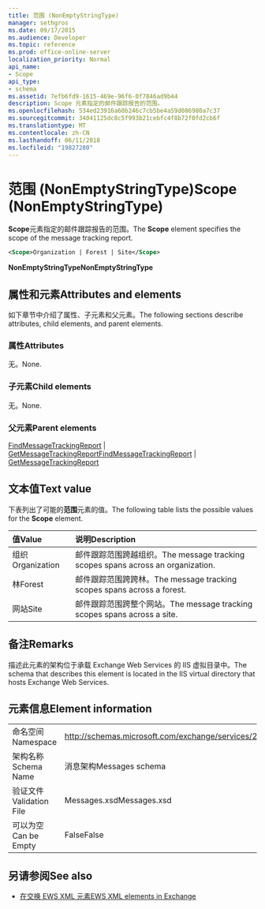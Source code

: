 ```yaml
---
title: 范围 (NonEmptyStringType)
manager: sethgros
ms.date: 09/17/2015
ms.audience: Developer
ms.topic: reference
ms.prod: office-online-server
localization_priority: Normal
api_name:
- Scope
api_type:
- schema
ms.assetid: 7efb6fd9-1615-469e-96f6-0f7846ad9b44
description: Scope 元素指定的邮件跟踪报告的范围。
ms.openlocfilehash: 534ed23916a60b246c7cb5be4a59d086980a7c37
ms.sourcegitcommit: 34041125dc8c5f993b21cebfc4f8b72f0fd2cb6f
ms.translationtype: MT
ms.contentlocale: zh-CN
ms.lasthandoff: 06/11/2018
ms.locfileid: "19827280"
---
```

# <a name="scope-nonemptystringtype"></a><span data-ttu-id="feffa-103">范围 (NonEmptyStringType)</span><span class="sxs-lookup"><span data-stu-id="feffa-103">Scope (NonEmptyStringType)</span></span>

<span data-ttu-id="feffa-104">**Scope**元素指定的邮件跟踪报告的范围。</span><span class="sxs-lookup"><span data-stu-id="feffa-104">The **Scope** element specifies the scope of the message tracking report.</span></span> 
  
```XML
<Scope>Organization | Forest | Site</Scope>
```

 <span data-ttu-id="feffa-105">**NonEmptyStringType**</span><span class="sxs-lookup"><span data-stu-id="feffa-105">**NonEmptyStringType**</span></span>
## <a name="attributes-and-elements"></a><span data-ttu-id="feffa-106">属性和元素</span><span class="sxs-lookup"><span data-stu-id="feffa-106">Attributes and elements</span></span>

<span data-ttu-id="feffa-107">如下章节中介绍了属性、子元素和父元素。</span><span class="sxs-lookup"><span data-stu-id="feffa-107">The following sections describe attributes, child elements, and parent elements.</span></span>
  
### <a name="attributes"></a><span data-ttu-id="feffa-108">属性</span><span class="sxs-lookup"><span data-stu-id="feffa-108">Attributes</span></span>

<span data-ttu-id="feffa-109">无。</span><span class="sxs-lookup"><span data-stu-id="feffa-109">None.</span></span>
  
### <a name="child-elements"></a><span data-ttu-id="feffa-110">子元素</span><span class="sxs-lookup"><span data-stu-id="feffa-110">Child elements</span></span>

<span data-ttu-id="feffa-111">无。</span><span class="sxs-lookup"><span data-stu-id="feffa-111">None.</span></span>
  
### <a name="parent-elements"></a><span data-ttu-id="feffa-112">父元素</span><span class="sxs-lookup"><span data-stu-id="feffa-112">Parent elements</span></span>

<span data-ttu-id="feffa-113">[FindMessageTrackingReport](findmessagetrackingreport.md) | [GetMessageTrackingReport](getmessagetrackingreport.md)</span><span class="sxs-lookup"><span data-stu-id="feffa-113">[FindMessageTrackingReport](findmessagetrackingreport.md) | [GetMessageTrackingReport](getmessagetrackingreport.md)</span></span>
  
## <a name="text-value"></a><span data-ttu-id="feffa-114">文本值</span><span class="sxs-lookup"><span data-stu-id="feffa-114">Text value</span></span>

<span data-ttu-id="feffa-115">下表列出了可能的**范围**元素的值。</span><span class="sxs-lookup"><span data-stu-id="feffa-115">The following table lists the possible values for the **Scope** element.</span></span> 
  
|<span data-ttu-id="feffa-116">**值**</span><span class="sxs-lookup"><span data-stu-id="feffa-116">**Value**</span></span>|<span data-ttu-id="feffa-117">**说明**</span><span class="sxs-lookup"><span data-stu-id="feffa-117">**Description**</span></span>|
|:-----|:-----|
|<span data-ttu-id="feffa-118">组织</span><span class="sxs-lookup"><span data-stu-id="feffa-118">Organization</span></span>  <br/> |<span data-ttu-id="feffa-119">邮件跟踪范围跨越组织。</span><span class="sxs-lookup"><span data-stu-id="feffa-119">The message tracking scopes spans across an organization.</span></span>  <br/> |
|<span data-ttu-id="feffa-120">林</span><span class="sxs-lookup"><span data-stu-id="feffa-120">Forest</span></span>  <br/> |<span data-ttu-id="feffa-121">邮件跟踪范围跨跨林。</span><span class="sxs-lookup"><span data-stu-id="feffa-121">The message tracking scopes spans across a forest.</span></span>  <br/> |
|<span data-ttu-id="feffa-122">网站</span><span class="sxs-lookup"><span data-stu-id="feffa-122">Site</span></span>  <br/> |<span data-ttu-id="feffa-123">邮件跟踪范围跨整个网站。</span><span class="sxs-lookup"><span data-stu-id="feffa-123">The message tracking scopes spans across a site.</span></span>  <br/> |
   
## <a name="remarks"></a><span data-ttu-id="feffa-124">备注</span><span class="sxs-lookup"><span data-stu-id="feffa-124">Remarks</span></span>

<span data-ttu-id="feffa-125">描述此元素的架构位于承载 Exchange Web Services 的 IIS 虚拟目录中。</span><span class="sxs-lookup"><span data-stu-id="feffa-125">The schema that describes this element is located in the IIS virtual directory that hosts Exchange Web Services.</span></span>
  
## <a name="element-information"></a><span data-ttu-id="feffa-126">元素信息</span><span class="sxs-lookup"><span data-stu-id="feffa-126">Element information</span></span>

|||
|:-----|:-----|
|<span data-ttu-id="feffa-127">命名空间</span><span class="sxs-lookup"><span data-stu-id="feffa-127">Namespace</span></span>  <br/> |http://schemas.microsoft.com/exchange/services/2006/messages  <br/> |
|<span data-ttu-id="feffa-128">架构名称</span><span class="sxs-lookup"><span data-stu-id="feffa-128">Schema Name</span></span>  <br/> |<span data-ttu-id="feffa-129">消息架构</span><span class="sxs-lookup"><span data-stu-id="feffa-129">Messages schema</span></span>  <br/> |
|<span data-ttu-id="feffa-130">验证文件</span><span class="sxs-lookup"><span data-stu-id="feffa-130">Validation File</span></span>  <br/> |<span data-ttu-id="feffa-131">Messages.xsd</span><span class="sxs-lookup"><span data-stu-id="feffa-131">Messages.xsd</span></span>  <br/> |
|<span data-ttu-id="feffa-132">可以为空</span><span class="sxs-lookup"><span data-stu-id="feffa-132">Can be Empty</span></span>  <br/> |<span data-ttu-id="feffa-133">False</span><span class="sxs-lookup"><span data-stu-id="feffa-133">False</span></span>  <br/> |
   
## <a name="see-also"></a><span data-ttu-id="feffa-134">另请参阅</span><span class="sxs-lookup"><span data-stu-id="feffa-134">See also</span></span>



- [<span data-ttu-id="feffa-135">在交换 EWS XML 元素</span><span class="sxs-lookup"><span data-stu-id="feffa-135">EWS XML elements in Exchange</span></span>](ews-xml-elements-in-exchange.md)

